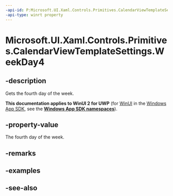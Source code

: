 ```yaml
---
-api-id: P:Microsoft.UI.Xaml.Controls.Primitives.CalendarViewTemplateSettings.WeekDay4
-api-type: winrt property
---
```


<!-- Property syntax
public string WeekDay4 { get; }
-->

# Microsoft.UI.Xaml.Controls.Primitives.CalendarViewTemplateSettings.WeekDay4

## -description
Gets the fourth day of the week.

**This documentation applies to WinUI 2 for UWP** (for [WinUI](/windows/apps/winui/winui3/) in the [Windows App SDK](/windows/apps/windows-app-sdk/), see the **[Windows App SDK namespaces](/windows/windows-app-sdk/api/winrt/)**).

## -property-value
The fourth day of the week.

## -remarks

## -examples

## -see-also
